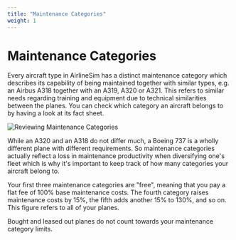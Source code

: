 ```yaml
---
title: "Maintenance Categories"
weight: 1
---
```


# Maintenance Categories
          
Every aircraft type in AirlineSim has a distinct maintenance category which describes its capability of being maintained together with similar types, e.g. an Airbus A318 together with an A319, A320 or A321. This refers to similar needs regarding training and equipment due to technical similarities between the planes. You can check which category an aircraft belongs to by having a look at its fact sheet.

![Reviewing Maintenance Categories](maintenance_02.png "Reviewing Maintenance Categories")

While an A320 and an A318 do not differ much, a Boeing 737 is a wholly different plane with different requirements. So maintenance categories actually reflect a loss in maintenance productivity when diversifying one's fleet which is why it's important to keep track of how many categories your aircraft belong to.

Your first three maintenance categories are "free", meaning that you pay a flat fee of 100% base maintenance costs. The fourth category raises maintenance costs by 15%, the fifth adds another 15% to 130%, and so on. This figure refers to all of your planes.

Bought and leased out planes do not count towards your maintenance category limits.
